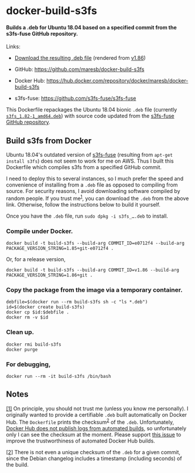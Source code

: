 # docker-build-s3fs

#### Builds a .deb for Ubuntu 18.04 based on a specified commit from the s3fs-fuse GitHub repository.

Links:

- [Download the resulting .deb file](https://raw.githubusercontent.com/maresb/docker-build-s3fs/deb-v1.86/s3fs_1.86+git_amd64.deb) (rendered from [v1.86](https://github.com/s3fs-fuse/s3fs-fuse/tree/v1.86))

- GitHub: https://github.com/maresb/docker-build-s3fs

- Docker Hub: https://hub.docker.com/repository/docker/maresb/docker-build-s3fs

- s3fs-fuse: https://github.com/s3fs-fuse/s3fs-fuse

This Dockerfile repackages the Ubuntu 18.04 bionic `.deb` file (currently [`s3fs_1.82-1_amd64.deb`](https://packages.ubuntu.com/bionic/amd64/s3fs/download)) with source code updated from the [s3fs-fuse GitHub repository](https://github.com/s3fs-fuse/s3fs-fuse).

## Build s3fs from Docker

Ubuntu 18.04's outdated version of [s3fs-fuse](https://github.com/s3fs-fuse/s3fs-fuse) (resulting from `apt-get install s3fs`) does not seem to work for me on AWS. Thus I built this Dockerfile which compiles s3fs from a specified GitHub commit.

I need to deploy this to several instances, so I much prefer the speed and
convenience of installing from a `.deb` file as opposed to compiling from source.
For security reasons, I avoid downloading software compiled by random people.
If you trust me<sup><a name="trustmesrc">[1](#trustmedest)</a></sup>, you can download the `.deb` from the above link.  Otherwise, follow the instructions below to build it yourself.

Once you have the `.deb` file, run `sudo dpkg -i s3fs_….deb` to install.

### Compile under Docker.
```
docker build -t build-s3fs --build-arg COMMIT_ID=e0712f4 --build-arg PACKAGE_VERSION_STRING=1.85+git-e0712f4 .
```

Or, for a release version,

```
docker build -t build-s3fs --build-arg COMMIT_ID=v1.86 --build-arg PACKAGE_VERSION_STRING=1.86+git .
```

### Copy the package from the image via a temporary container.
```
debfile=$(docker run --rm build-s3fs sh -c "ls *.deb")
id=$(docker create build-s3fs)
docker cp $id:$debfile .
docker rm -v $id 
```

### Clean up.
```
docker rmi build-s3fs
docker purge
```

### For debugging,
```
docker run --rm -it build-s3fs /bin/bash
```

## Notes

<a name="trustmedest">[[1]](#trustmesrc)</a> On principle, you should not trust me (unless you know me personally).  I originally wanted to provide a certifiable `.deb` built automatically on Docker Hub. The `Dockerfile` prints the checksum<sup><a name="checksumsrc">[2](#checksumdest)</a></sup> of the `.deb`.  Unfortunately, [Docker Hub does not publish logs from automated builds](https://github.com/docker/hub-feedback/issues/1787), so unfortunately only I can see the checksum at the moment.  Please support [this issue](https://github.com/docker/hub-feedback/issues/1787) to improve the trustworthiness of automated Docker Hub builds.

<a name="checksumdest">[[2]](#checksumsrc)</a> There is not even a unique checksum of the `.deb` for a given commit, since the Debian changelog includes a timestamp (including seconds) of the build.
